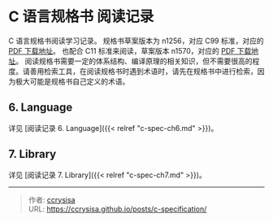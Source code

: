 # C 语言规格书 阅读记录


C 语言规格书阅读学习记录。
规格书草案版本为 n1256，对应 C99 标准，对应的 [PDF 下载地址](https://www.open-std.org/jtc1/sc22/wg14/www/docs/n1256.pdf)。
也配合 C11 标准来阅读，草案版本 n1570，对应的 [PDF 下载地址](http://www.open-std.org/jtc1/sc22/WG14/www/docs/n1570.pdf)。
阅读规格书需要一定的体系结构、编译原理的相关知识，但不需要很高的程度。请善用检索工具，在阅读规格书时遇到术语时，请先在规格书中进行检索，因为极大可能是规格书自己定义的术语。

<!--more-->

## 6. Language

详见 [阅读记录 6. Language]({{< relref "c-spec-ch6.md" >}})。

## 7. Library

详见 [阅读记录 7. Library]({{< relref "c-spec-ch7.md" >}})。


---

> 作者: [ccrysisa](https://github.com/ccrysisa)  
> URL: https://ccrysisa.github.io/posts/c-specification/  


